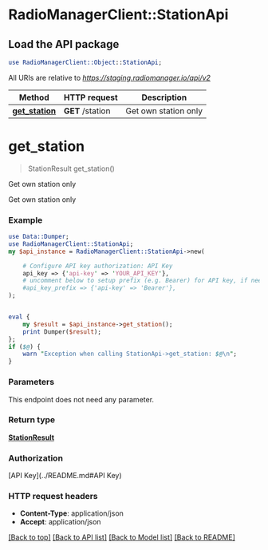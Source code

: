# RadioManagerClient::StationApi

## Load the API package
```perl
use RadioManagerClient::Object::StationApi;
```

All URIs are relative to *https://staging.radiomanager.io/api/v2*

Method | HTTP request | Description
------------- | ------------- | -------------
[**get_station**](StationApi.md#get_station) | **GET** /station | Get own station only


# **get_station**
> StationResult get_station()

Get own station only

Get own station only

### Example 
```perl
use Data::Dumper;
use RadioManagerClient::StationApi;
my $api_instance = RadioManagerClient::StationApi->new(

    # Configure API key authorization: API Key
    api_key => {'api-key' => 'YOUR_API_KEY'},
    # uncomment below to setup prefix (e.g. Bearer) for API key, if needed
    #api_key_prefix => {'api-key' => 'Bearer'},
);


eval { 
    my $result = $api_instance->get_station();
    print Dumper($result);
};
if ($@) {
    warn "Exception when calling StationApi->get_station: $@\n";
}
```

### Parameters
This endpoint does not need any parameter.

### Return type

[**StationResult**](StationResult.md)

### Authorization

[API Key](../README.md#API Key)

### HTTP request headers

 - **Content-Type**: application/json
 - **Accept**: application/json

[[Back to top]](#) [[Back to API list]](../README.md#documentation-for-api-endpoints) [[Back to Model list]](../README.md#documentation-for-models) [[Back to README]](../README.md)

